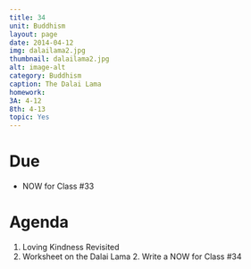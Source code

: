 ```yaml
---
title: 34
unit: Buddhism
layout: page
date: 2014-04-12
img: dalailama2.jpg
thumbnail: dalailama2.jpg
alt: image-alt
category: Buddhism
caption: The Dalai Lama
homework: 
3A: 4-12
8th: 4-13 
topic: Yes
---
```


# Due 
* NOW for Class #33

# Agenda

1. Loving Kindness Revisited
2. Worksheet on the Dalai Lama
	2. Write a NOW for Class #34
